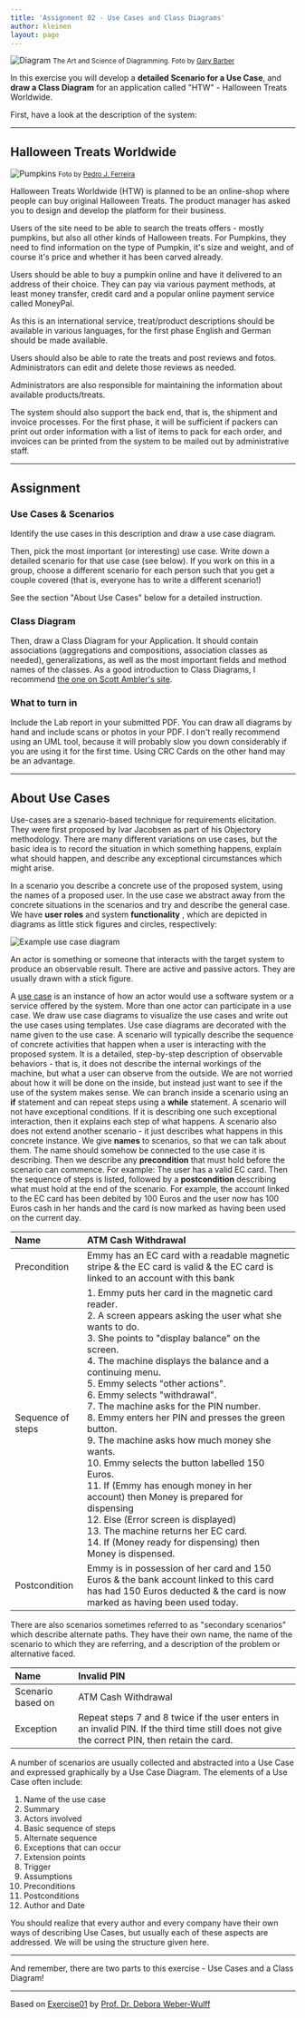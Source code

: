 ```yaml
---
title: 'Assignment 02 - Use Cases and Class Diagrams'
author: kleinen
layout: page
---
```



![Diagram](../images/effective-diagrams.jpg "pumpkins")
<small class = "float-right">The Art and Science of Diagramming. Foto by [Gary Barber](https://www.flickr.com/photos/cannedtuna/8115853847)</small>

In this exercise you will develop a **detailed Scenario for a Use Case**, and **draw a Class Diagram** for an application called "HTW" - Halloween Treats Worldwide.

First, have a look at the description of the system:

***

## Halloween Treats Worldwide
 ![Pumpkins](../images/pumpkins-wide.jpg "pumpkins")
<small class = "float-right">Foto by [Pedro J. Ferreira](http://www.flickr.com/photos/pedroferrer/3615212504)</small>

Halloween Treats Worldwide (HTW) is planned to be an online-shop where people can buy original Halloween Treats. The product manager has asked you to design and develop the platform for their business.

Users of the site need to be able to search the treats offers - mostly pumpkins, but also all other kinds of Halloween treats. For Pumpkins, they need to find information on the type of Pumpkin, it's size and weight, and of course it's price and whether it has been carved already.

Users should be able to buy a pumpkin online and have it delivered to an address of their choice. They can pay via various payment methods, at least money transfer, credit card and a popular online payment service called MoneyPal.

As this is an international service, treat/product descriptions should be available in various languages, for the first phase English and German should be made available.

Users should also be able to rate the treats and post reviews and fotos. Administrators can edit and delete those reviews as needed.

Administrators are also responsible for maintaining the information about available products/treats.

The system should also support the back end, that is, the shipment and invoice processes.
For the first phase, it will be sufficient if packers can print out order information with a list of items to pack for each order, and invoices can be printed from the system to be mailed out by administrative staff.

***

## Assignment

### Use Cases & Scenarios

Identify the use cases in this description and draw a use case diagram.

Then, pick the most important (or interesting) use case. Write down a detailed scenario for that use case (see below). If you work on this in a group, choose a different scenario for each person such that you get a couple covered (that is, everyone has to write a different scenario!)

See the section "About Use Cases" below for a detailed instruction.

### Class Diagram

Then, draw a Class Diagram for your Application. It should contain associations (aggregations and compositions, association classes as needed), generalizations, as well as the most important fields and method names of the classes. As a good introduction to Class Diagrams, I recommend [the one on Scott Ambler's site](http://www.agilemodeling.com/artifacts/classDiagram.htm).


### What to turn in

Include the Lab report in your submitted PDF. You can draw all diagrams by hand and include scans or photos in your PDF. I don't really recommend using an UML tool, because it will probably slow you down considerably if you are using it for the first time. Using CRC Cards on the other hand may be an advantage.

----

## About Use Cases
Use-cases are a szenario-based technique for requirements elicitation. They were first proposed by Ivar Jacobsen as part of his Objectory methodology. There are many different variations on use cases, but the basic idea is to record the situation in which something happens, explain what should happen, and describe any exceptional circumstances which might arise.

In a scenario you describe a concrete use of the proposed system, using the names of a proposed user. In the use case we abstract away from the concrete situations in the scenarios and try and describe the general case. We have **user roles** and system **functionality** , which are depicted in diagrams as little stick figures and circles, respectively:

  ![Example use case diagram](../images/usecase.png)

An actor is something or someone that interacts with the target system to produce an observable result. There are active and passive actors. They are usually drawn with a stick figure.

A [use case][2] is an instance of how an actor would use a software system or a service offered by the system. More than one actor can participate in a use case. We draw use case diagrams to visualize the use cases and write out the use cases using templates. Use case diagrams are decorated with the name given to the use case. A scenario will typically describe the sequence of concrete activities that happen when a user is interacting with the proposed system. It is a detailed, step-by-step description of observable behaviors - that is, it does not describe the internal workings of the machine, but what a user can observe from the outside. We are not worried about how it will be done on the inside, but instead just want to see if the use of the system makes sense. We can branch inside a scenario using an **if** statement and can repeat steps using a **while** statement. A scenario will not have exceptional conditions. If it is describing one such exceptional interaction, then it explains each step of what happens. A scenario also does not extend another scenario - it just describes what happens in this concrete instance. We give **names** to scenarios, so that we can talk about them. The name should somehow be connected to the use case it is describing. Then we describe any **precondition** that must hold before the scenario can commence. For example: The user has a valid EC card. Then the sequence of steps is listed, followed by a **postcondition** describing what must hold at the end of the scenario. For example, the account linked to the EC card has been debited by 100 Euros and the user now has 100 Euros cash in her hands and the card is now marked as having been used on the current day.

| Name              | ATM Cash Withdrawal                                                                                                                                                                                                                                                                                                                                                                                                                                                                                                                                                                                                                                                                                                                                                |
|:------------------|:-------------------------------------------------------------------------------------------------------------------------------------------------------------------------------------------------------------------------------------------------------------------------------------------------------------------------------------------------------------------------------------------------------------------------------------------------------------------------------------------------------------------------------------------------------------------------------------------------------------------------------------------------------------------------------------------------------------------------------------------------------------------|
| Precondition      | Emmy has an EC card with a readable magnetic stripe & the EC card is valid & the EC card is linked to an account with this bank                                                                                                                                                                                                                                                                                                                                                                                                                                                                                                                                                                                                                                    |
| Sequence of steps | 1. Emmy puts her card in the magnetic card reader.<br/>2. A screen appears asking the user what she wants to do.<br/>3. She points to "display balance" on the screen.<br/>4. The machine displays the balance and a continuing menu.<br/>5. Emmy selects "other actions".<br/>6. Emmy selects "withdrawal".<br/>7. The machine asks for the PIN number.<br/>8. Emmy enters her PIN and presses the green button.<br/>9. The machine asks how much money she wants.<br/>10. Emmy selects the button labelled 150 Euros.<br/>11. If (Emmy has enough money in her account) then Money is prepared for dispensing<br/>12. Else (Error screen is displayed)<br/>13. The machine returns her EC card.<br/>14. If (Money ready for dispensing) then Money is dispensed. |
| Postcondition     | Emmy is in possession of her card and 150 Euros & the bank account linked to this card has had 150 Euros deducted & the card is now marked as having been used today.                                                                                                                                                                                                                                                                                                                                                                                                                                                                                                                                                                                              |

There are also scenarios sometimes referred to as "secondary scenarios" which describe alternate paths. They have their own name, the name of the scenario to which they are referring, and a description of the problem or alternative faced.

| Name              | Invalid PIN                                                                                                                                   |
|:------------------|:----------------------------------------------------------------------------------------------------------------------------------------------|
| Scenario based on | ATM Cash Withdrawal                                                                                                                           |
| Exception         | Repeat steps 7 and 8 twice if the user enters in an invalid PIN. If the third time still does not give the correct PIN, then retain the card. |

A number of scenarios are usually collected and abstracted into a Use Case and expressed graphically by a Use Case Diagram. The elements of a Use Case often include:

1. Name of the use case
2. Summary
3. Actors involved
4. Basic sequence of steps
5. Alternate sequence
6. Exceptions that can occur
7. Extension points
8. Trigger
9. Assumptions
10. Preconditions
11. Postconditions
12. Author and Date

You should realize that every author and every company have their own ways of describing Use Cases, but usually each of these aspects are addressed. We will be using the structure given here.

------

And remember, there are two parts to this exercise - Use Cases and a Class Diagram!

------
Based on [Exercise01][3] by [Prof. Dr. Debora Weber-Wulff][4]


[2]: https://msdn.microsoft.com/en-us/library/dd409427.aspx
[3]: http://www.f4.fhtw-berlin.de/~weberwu/se/Labs/Ex1.shtml
[4]: http://www.f4.htw-berlin.de/~weberwu/
